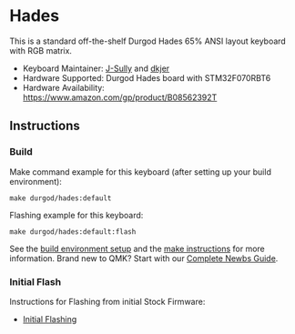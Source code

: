 # Hades

This is a standard off-the-shelf Durgod Hades 65% ANSI layout keyboard with RGB matrix.

* Keyboard Maintainer: [J-Sully](https://github.com/J-Sully) and [dkjer](https://github.com/dkjer)
* Hardware Supported: Durgod Hades board with STM32F070RBT6
* Hardware Availability: https://www.amazon.com/gp/product/B08562392T

## Instructions

### Build

Make command example for this keyboard (after setting up your build environment):

    make durgod/hades:default

Flashing example for this keyboard:

    make durgod/hades:default:flash

See the [build environment setup](https://docs.qmk.fm/#/getting_started_build_tools) and the [make instructions](https://docs.qmk.fm/#/getting_started_make_guide) for more information. Brand new to QMK? Start with our [Complete Newbs Guide](https://docs.qmk.fm/#/newbs).

### Initial Flash

Instructions for Flashing from initial Stock Firmware:
* [Initial Flashing](../readme.md#initial-flash)
